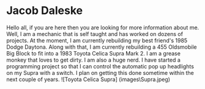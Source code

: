 # Jacob Daleske
Hello all, if you are here then you are looking for more information about me. Well, I am a mechanic that is self taught and has worked on dozens of projects. At the moment, I am currently rebuilding my best friend's 1985 Dodge Daytona. Along with that, I am currently rebuilding a 455 Oldsmobile Big Block to fit into a 1983 Toyota Celica Supra Mark 2. I am a grease monkey that loves to get dirty. I am also a huge nerd. I have started a programming project so that I can control the automatic pop up headlights on my Supra with a switch. I plan on getting this done sometime within the next couple of years.
![Toyota Celica Supra] (images\Supra.jpeg)